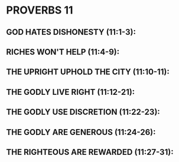 ---
---
# PROVERBS 11
##  GOD HATES DISHONESTY (11:1-3): 
##  RICHES WON\'T HELP (11:4-9): 
##  THE UPRIGHT UPHOLD THE CITY (11:10-11):
##  THE GODLY LIVE RIGHT (11:12-21): 
##  THE GODLY USE DISCRETION (11:22-23): 
##  THE GODLY ARE GENEROUS (11:24-26): 
##  THE RIGHTEOUS ARE REWARDED (11:27-31): 
